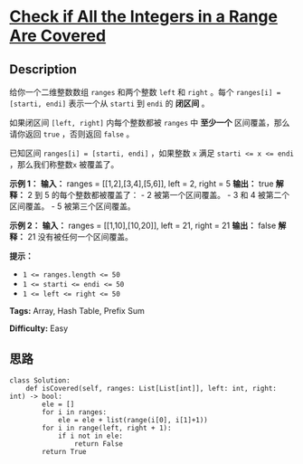 # [Check if All the Integers in a Range Are Covered][title]

## Description

给你一个二维整数数组 `ranges` 和两个整数 `left` 和 `right` 。每个 `ranges[i] = [starti, endi]`
表示一个从 `starti` 到 `endi` 的 **闭区间** 。

如果闭区间 `[left, right]` 内每个整数都被 `ranges` 中 **至少一个** 区间覆盖，那么请你返回 `true` ，否则返回
`false` 。

已知区间 `ranges[i] = [starti, endi]` ，如果整数 `x` 满足 `starti <= x <= endi`
，那么我们称整数`x` 被覆盖了。

**示例 1：**
            **输入：** ranges = [[1,2],[3,4],[5,6]], left = 2, right = 5    **输出：** true    **解释：** 2 到 5 的每个整数都被覆盖了：    - 2 被第一个区间覆盖。    - 3 和 4 被第二个区间覆盖。    - 5 被第三个区间覆盖。    

**示例 2：**
            **输入：** ranges = [[1,10],[10,20]], left = 21, right = 21    **输出：** false    **解释：** 21 没有被任何一个区间覆盖。    

**提示：**

  * `1 <= ranges.length <= 50`
  * `1 <= starti <= endi <= 50`
  * `1 <= left <= right <= 50`


**Tags:** Array, Hash Table, Prefix Sum

**Difficulty:** Easy

## 思路

``` python3
class Solution:
    def isCovered(self, ranges: List[List[int]], left: int, right: int) -> bool:
        ele = []
        for i in ranges:
            ele = ele + list(range(i[0], i[1]+1))
        for i in range(left, right + 1):
            if i not in ele:
                return False
        return True
```

[title]: https://leetcode-cn.com/problems/check-if-all-the-integers-in-a-range-are-covered

